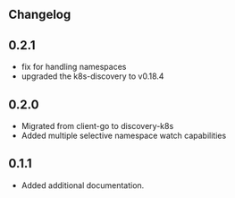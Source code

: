 ## Changelog

## 0.2.1
- fix for handling namespaces
- upgraded the k8s-discovery to v0.18.4

## 0.2.0
- Migrated from client-go to discovery-k8s
- Added multiple selective namespace watch capabilities

## 0.1.1
- Added additional documentation.

